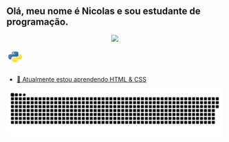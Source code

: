 ## Olá, meu nome é Nicolas e sou estudante de programação.

<div align="center">
  <a href="https://github.com/Arcanist011">
  <img height="180em" src="https://github-readme-stats.vercel.app/api?username=Arcanist011&show_icons=true&theme=apprentice&include_all_commits=true&count_private=true"/>
</div>

</div>
<div style="display: inline_block"><br>
  <img align="center" alt="Rafa-Python" height="30" width="40" src="https://raw.githubusercontent.com/devicons/devicon/master/icons/python/python-original.svg">
</div>

  ##

- 🌱 Atualmente estou aprendendo HTML & CSS

![Snake animation](https://github.com/Arcanist011/Arcanist011/blob/output/github-contribution-grid-snake.svg)
